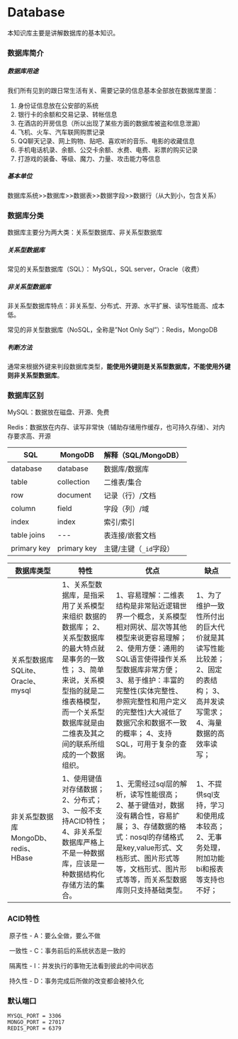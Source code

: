 # Database

本知识库主要是讲解数据库的基本知识。

### 数据库简介

##### 数据库用途

我们所有见到的跟日常生活有关、需要记录的信息基本全部放在数据库里面：

1. 身份证信息放在公安部的系统
2. 银行卡的余额和交易记录、转帐信息
3. 在酒店的开房信息（所以出现了某些方面的数据库被盗和信息泄漏）
4. 飞机、火车、汽车联网购票记录
5. QQ聊天记录、网上购物、贴吧、喜欢听的音乐、电影的收藏信息
6. 手机电话机录、余额、公交卡余额、水费、电费、彩票的购买记录
7. 打游戏的装备、等级、魔力、力量、攻击能力等信息

##### 基本单位

数据库系统>>数据库>>数据表>>数据字段>>数据行（从大到小，包含关系）

### 数据库分类

数据库主要分为两大类：关系型数据库、非关系型数据库

##### 关系型数据库

常见的关系型数据库（SQL）： MySQL，SQL server，Oracle（收费）

##### 非关系型数据库

非关系型数据库特点：非关系型、分布式、开源、水平扩展、读写性能高、成本低。

常见的非关型数据库（NoSQL，全称是”Not Only Sql”）：Redis，MongoDB

##### 判断方法

通常来根据外键来判段数据库类型，**能使用外键则是关系型数据库，不能使用外键则非关系型数据库**。

### 数据库区别

MySQL：数据放在磁盘、开源、免费

Redis：数据放在内存、读写非常快（辅助存储用作缓存，也可持久存储）、对内存要求高、开源

| SQL         | MongoDB     | 解释（SQL/MongoDB）    |
| ----------- | ----------- | ---------------------- |
| database    | database    | 数据库/数据库          |
| table       | collection  | 二维表/集合            |
| row         | document    | 记录（行）/文档        |
| column      | field       | 字段（列）/域          |
| index       | index       | 索引/索引              |
| table joins | ---         | 表连接/嵌套文档        |
| primary key | primary key | 主键/主键（`_id`字段） |

| 数据库类型                           | 特性                                                         | 优点                                                         | 缺点                                                         |
| ------------------------------------ | ------------------------------------------------------------ | ------------------------------------------------------------ | ------------------------------------------------------------ |
| 关系型数据库 SQLite、Oracle、mysql   | 1、关系型数据库，是指采用了关系模型来组织 数据的数据库； 2、关系型数据库的最大特点就是事务的一致性； 3、简单来说，关系模型指的就是二维表格模型， 而一个关系型数据库就是由二维表及其之间的联系所组成的一个数据组织。 | 1、容易理解：二维表结构是非常贴近逻辑世界一个概念，关系模型相对网状、层次等其他模型来说更容易理解； 2、使用方便：通用的SQL语言使得操作关系型数据库非常方便； 3、易于维护：丰富的完整性(实体完整性、参照完整性和用户定义的完整性)大大减低了数据冗余和数据不一致的概率； 4、支持SQL，可用于复杂的查询。 | 1、为了维护一致性所付出的巨大代价就是其读写性能比较差； 2、固定的表结构； 3、高并发读写需求； 4、海量数据的高效率读写； |
| 非关系型数据库 MongoDb、redis、HBase | 1、使用键值对存储数据； 2、分布式； 3、一般不支持ACID特性； 4、非关系型数据库严格上不是一种数据库，应该是一种数据结构化存储方法的集合。 | 1、无需经过sql层的解析，读写性能很高； 2、基于键值对，数据没有耦合性，容易扩展； 3、存储数据的格式：nosql的存储格式是key,value形式、文档形式、图片形式等等，文档形式、图片形式等等，而关系型数据库则只支持基础类型。 | 1、不提供sql支持，学习和使用成本较高； 2、无事务处理，附加功能bi和报表等支持也不好； |


### ACID特性

​	原子性 - A：要么全做，要么不做

​	一致性 - C：事务前后的系统状态是一致的

​	隔离性 - I：并发执行的事物无法看到彼此的中间状态

​	持久性 - D：事务完成后所做的改变都会被持久化

### 默认端口

```
MYSQL_PORT = 3306
MONGO_PORT = 27017
REDIS_PORT = 6379
```

